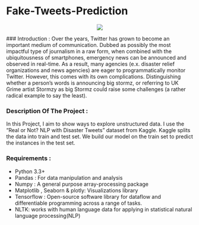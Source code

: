 # Fake-Tweets-Prediction
<p align="center">
  <img  src="https://user-images.githubusercontent.com/39211262/81529079-acf1a700-937b-11ea-99de-fff722dcc150.jpg">
</p>
### Introduction :
   Over the years, Twitter has grown to become an important medium of communication. Dubbed as possibly the most impactful type of journalism in a raw form, when combined with the ubiquitousness of smartphones, emergency news can be announced and observed in real-time. As a result, many agencies (e.x. disaster relief organizations and news agencies) are eager to programmatically monitor Twitter. However, this comes with its own complications. Distinguishing whether a person’s words is announcing big stormz, or referring to UK Grime artist Stormzy as big Stormz could raise some challenges (a rather radical example to say the least).
     
### Description Of  The Project :
   In this Project, I aim to show ways to explore unstructured data. I use the “Real or Not? NLP with Disaster Tweets” dataset from Kaggle.
Kaggle splits the data into train and test set. We build our model on the train set to predict the instances in the test set.


### Requirements :

  * Python 3.3+
  * Pandas : For data manipulation and analysis
  * Numpy : A general purpose array-processing package
  * Matplotlib , Seaborn & plotly: Visualizations library
  * Tensorflow :  Open-source software library for dataflow and differentiable programming across a range of tasks.
  * NLTK: works with human language data for applying in statistical natural language processing(NLP)
  
  
  
 
  
